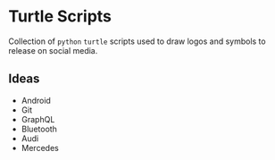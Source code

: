 # Turtle Scripts

Collection of `python` `turtle` scripts used to draw logos and symbols to release on social media.

## Ideas

- Android
- Git
- GraphQL
- Bluetooth
- Audi
- Mercedes
